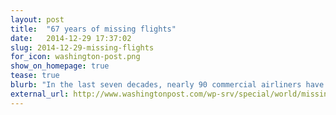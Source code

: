 ```yaml
---
layout: post
title:  "67 years of missing flights"
date:   2014-12-29 17:37:02
slug: 2014-12-29-missing-flights
for_icon: washington-post.png
show_on_homepage: true
tease: true
blurb: "In the last seven decades, nearly 90 commercial airliners have gone missing — without a single piece of wreckage ever located. More people were lost on Malaysia Airlines Flight 370 in March of this year than on any flight before."
external_url: http://www.washingtonpost.com/wp-srv/special/world/missing-flights/
---
```


